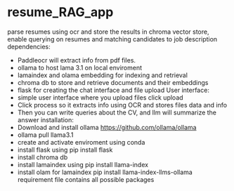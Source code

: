 # resume_RAG_app
parse resumes using ocr and store the results in chroma vector store, enable querying on resumes  and matching candidates to job description
dependencies: 
-  Paddleocr will extract info from pdf files.
- ollama to host lama 3.1 on local enviroment
- lamaindex and olama embedding for indexing and retrieval
- chroma db to store and retrieve documents and their embeddings
- flask for creating the chat interface and file upload
User interface:
 - simple user interface where you upload files click upload
 - Click process so it extracts info using OCR and stores files data and info
 - Then you can write queries about the CV, and llm will summarize the answer
installation:
- Download and install ollama https://github.com/ollama/ollama
- ollama pull llama3.1
- create and activate enviroment using conda
- install flask using pip install flask
- install chroma db
- install lamaindex using pip install llama-index
- install olam for lamaindex pip install llama-index-llms-ollama
  requirement file contains all possible packages 


